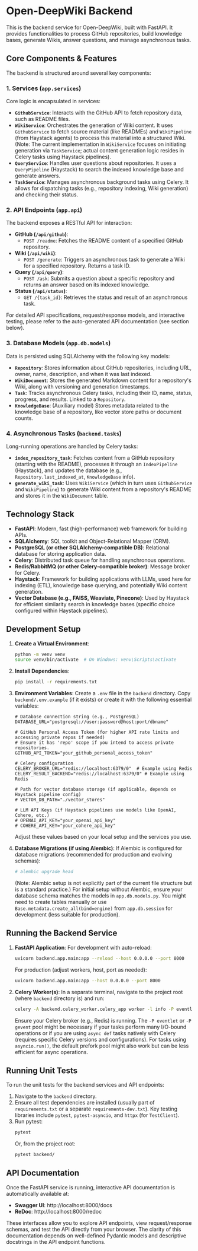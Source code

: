 # Open-DeepWiki Backend

This is the backend service for Open-DeepWiki, built with FastAPI. It provides functionalities to process GitHub repositories, build knowledge bases, generate Wikis, answer questions, and manage asynchronous tasks.

## Core Components & Features

The backend is structured around several key components:

### 1. Services (`app.services`)
Core logic is encapsulated in services:
- **`GithubService`**: Interacts with the GitHub API to fetch repository data, such as README files.
- **`WikiService`**: Orchestrates the generation of Wiki content. It uses `GithubService` to fetch source material (like READMEs) and `WikiPipeline` (from Haystack agents) to process this material into a structured Wiki. (Note: The current implementation in `WikiService` focuses on initiating generation via `TaskService`; actual content generation logic resides in Celery tasks using Haystack pipelines).
- **`QueryService`**: Handles user questions about repositories. It uses a `QueryPipeline` (Haystack) to search the indexed knowledge base and generate answers.
- **`TaskService`**: Manages asynchronous background tasks using Celery. It allows for dispatching tasks (e.g., repository indexing, Wiki generation) and checking their status.

### 2. API Endpoints (`app.api`)
The backend exposes a RESTful API for interaction:
- **GitHub (`/api/github`)**:
    - `POST /readme`: Fetches the README content of a specified GitHub repository.
- **Wiki (`/api/wiki`)**:
    - `POST /generate`: Triggers an asynchronous task to generate a Wiki for a specified repository. Returns a task ID.
- **Query (`/api/query`)**:
    - `POST /ask`: Submits a question about a specific repository and returns an answer based on its indexed knowledge.
- **Status (`/api/status`)**:
    - `GET /{task_id}`: Retrieves the status and result of an asynchronous task.

For detailed API specifications, request/response models, and interactive testing, please refer to the auto-generated API documentation (see section below).

### 3. Database Models (`app.db.models`)
Data is persisted using SQLAlchemy with the following key models:
- **`Repository`**: Stores information about GitHub repositories, including URL, owner, name, description, and when it was last indexed.
- **`WikiDocument`**: Stores the generated Markdown content for a repository's Wiki, along with versioning and generation timestamps.
- **`Task`**: Tracks asynchronous Celery tasks, including their ID, name, status, progress, and results. Linked to a `Repository`.
- **`KnowledgeBase`**: (Auxiliary model) Stores metadata related to the knowledge base of a repository, like vector store paths or document counts.

### 4. Asynchronous Tasks (`backend.tasks`)
Long-running operations are handled by Celery tasks:
- **`index_repository_task`**: Fetches content from a GitHub repository (starting with the README), processes it through an `IndexPipeline` (Haystack), and updates the database (e.g., `Repository.last_indexed_at`, `KnowledgeBase` info).
- **`generate_wiki_task`**: Uses `WikiService` (which in turn uses `GithubService` and `WikiPipeline`) to generate Wiki content from a repository's README and stores it in the `WikiDocument` table.

## Technology Stack

- **FastAPI**: Modern, fast (high-performance) web framework for building APIs.
- **SQLAlchemy**: SQL toolkit and Object-Relational Mapper (ORM).
- **PostgreSQL (or other SQLAlchemy-compatible DB)**: Relational database for storing application data.
- **Celery**: Distributed task queue for handling asynchronous operations.
- **Redis/RabbitMQ (or other Celery-compatible broker)**: Message broker for Celery.
- **Haystack**: Framework for building applications with LLMs, used here for indexing (ETL), knowledge base querying, and potentially Wiki content generation.
- **Vector Database (e.g., FAISS, Weaviate, Pinecone)**: Used by Haystack for efficient similarity search in knowledge bases (specific choice configured within Haystack pipelines).

## Development Setup

1.  **Create a Virtual Environment**:
    ```bash
    python -m venv venv
    source venv/bin/activate  # On Windows: venv\Scripts\activate
    ```

2.  **Install Dependencies**:
    ```bash
    pip install -r requirements.txt
    ```

3.  **Environment Variables**:
    Create a `.env` file in the `backend` directory. Copy `backend/.env.example` (if it exists) or create it with the following essential variables:
    ```dotenv
    # Database connection string (e.g., PostgreSQL)
    DATABASE_URL="postgresql://user:password@host:port/dbname"

    # GitHub Personal Access Token (for higher API rate limits and accessing private repos if needed)
    # Ensure it has 'repo' scope if you intend to access private repositories.
    GITHUB_API_TOKEN="your_github_personal_access_token"

    # Celery configuration
    CELERY_BROKER_URL="redis://localhost:6379/0"  # Example using Redis
    CELERY_RESULT_BACKEND="redis://localhost:6379/0" # Example using Redis
    
    # Path for vector database storage (if applicable, depends on Haystack pipeline config)
    # VECTOR_DB_PATH="./vector_stores" 
    
    # LLM API Keys (if Haystack pipelines use models like OpenAI, Cohere, etc.)
    # OPENAI_API_KEY="your_openai_api_key"
    # COHERE_API_KEY="your_cohere_api_key"
    ```
    Adjust these values based on your local setup and the services you use.

4.  **Database Migrations (if using Alembic)**:
    If Alembic is configured for database migrations (recommended for production and evolving schemas):
    ```bash
    # alembic upgrade head 
    ```
    (Note: Alembic setup is not explicitly part of the current file structure but is a standard practice.)
    For initial setup without Alembic, ensure your database schema matches the models in `app.db.models.py`. You might need to create tables manually or use `Base.metadata.create_all(bind=engine)` from `app.db.session` for development (less suitable for production).

## Running the Backend Service

1.  **FastAPI Application**:
    For development with auto-reload:
    ```bash
    uvicorn backend.app.main:app --reload --host 0.0.0.0 --port 8000
    ```
    For production (adjust workers, host, port as needed):
    ```bash
    uvicorn backend.app.main:app --host 0.0.0.0 --port 8000
    ```

2.  **Celery Worker(s)**:
    In a separate terminal, navigate to the project root (where `backend` directory is) and run:
    ```bash
    celery -A backend.celery_worker.celery_app worker -l info -P eventlet # or -P gevent for async tasks, or default prefork
    ```
    Ensure your Celery broker (e.g., Redis) is running. The `-P eventlet` or `-P gevent` pool might be necessary if your tasks perform many I/O-bound operations or if you are using `async def` tasks natively with Celery (requires specific Celery versions and configurations). For tasks using `asyncio.run()`, the default prefork pool might also work but can be less efficient for async operations.

## Running Unit Tests

To run the unit tests for the backend services and API endpoints:
1. Navigate to the `backend` directory.
2. Ensure all test dependencies are installed (usually part of `requirements.txt` or a separate `requirements-dev.txt`). Key testing libraries include `pytest`, `pytest-asyncio`, and `httpx` (for `TestClient`).
3. Run pytest:
   ```bash
   pytest
   ```
   Or, from the project root:
   ```bash
   pytest backend/
   ```

## API Documentation

Once the FastAPI service is running, interactive API documentation is automatically available at:
- **Swagger UI**: http://localhost:8000/docs
- **ReDoc**: http://localhost:8000/redoc

These interfaces allow you to explore API endpoints, view request/response schemas, and test the API directly from your browser. The clarity of this documentation depends on well-defined Pydantic models and descriptive docstrings in the API endpoint functions.